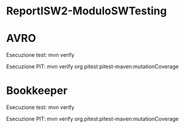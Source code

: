 # ReportISW2-ModuloSWTesting

# AVRO

Esecuzione test: mvn verify

Esecuzione PIT: mvn verify org.pitest:pitest-maven:mutationCoverage 

# Bookkeeper

Esecuzione test: mvn verify

Esecuzione PIT: mvn verify org.pitest:pitest-maven:mutationCoverage
